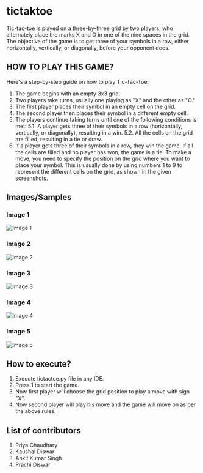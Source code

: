 # tictaktoe

Tic-tac-toe is played on a three-by-three grid by two players, who alternately place the marks X and O in one of the nine spaces in the grid.
The objective of the game is to get three of your symbols in a row, either horizontally, vertically, or diagonally, before your opponent does.

## HOW TO PLAY THIS GAME?
Here's a step-by-step guide on how to play Tic-Tac-Toe:

1. The game begins with an empty 3x3 grid.
2. Two players take turns, usually one playing as "X" and the other as "O."
3. The first player places their symbol in an empty cell on the grid.
4. The second player then places their symbol in a different empty cell.
5. The players continue taking turns until one of the following conditions is met:
    5.1. A player gets three of their symbols in a row (horizontally, vertically, or diagonally), resulting in a win.
    5.2. All the cells on the grid are filled, resulting in a tie or draw.
6. If a player gets three of their symbols in a row, they win the game. If all the cells are filled and no player has won, the game is a tie.
To make a move, you need to specify the position on the grid where you want to place your symbol. This is usually done by using numbers 1 to 9 to represent the different cells on the grid, as shown in the given screenshots.

## Images/Samples

### Image 1
![Image 1](https://github.com/hacquees/tictactoe/blob/main/screenshots/game_starting.png)
### Image 2
![Image 2](https://github.com/hacquees/tictactoe/blob/main/screenshots/choosing_1_to_start.png)
### Image 3
![Image 3](https://github.com/hacquees/tictactoe/blob/main/screenshots/game_draw.png)
### Image 4
![Image 4](https://github.com/hacquees/tictactoe/blob/main/screenshots/winner_0.png)
### Image 5
![Image 5](https://github.com/hacquees/tictactoe/blob/main/screenshots/winner_x.png)

## How to execute? 
1. Execute tictactoe.py file in any IDE.
2. Press 1 to start the game.
3. Now first player will choose the grid position to play a move with sign "X".
4. Now second player will play his move and the game will move on as per the above rules.

## List of contributors

1. Priya Chaudhary
2. Kaushal Diswar
3. Ankit Kumar Singh
4. Prachi Diswar

